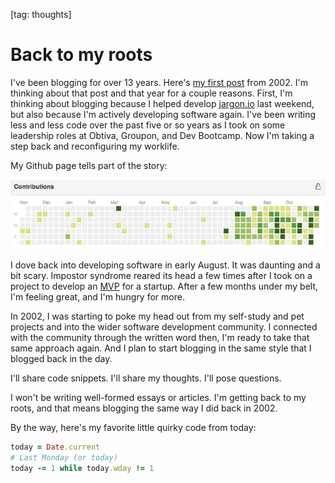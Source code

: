 [tag: thoughts]

# Back to my roots

I've been blogging for over 13 years. Here's [my first post](http://www.redsquirrel.com/blog/archives/00000004.html) from 2002. I'm thinking about that post and that year for a couple reasons. First, I'm thinking about blogging because I helped develop [jargon.io](http://jargon.io) last weekend, but also because I'm actively developing software again. I've been writing less and less code over the past five or so years as I took on some leadership roles at Obtiva, Groupon, and Dev Bootcamp. Now I'm taking a step back and reconfiguring my worklife.

My Github page tells part of the story:

![Github contributions](https://raw.githubusercontent.com/redsquirrel/jargon/master/images/github-contributions-2015.jpg)

I dove back into developing software in early August. It was daunting and a bit scary. Impostor syndrome reared its head a few times after I took on a project to develop an [MVP](https://en.wikipedia.org/wiki/Minimum_viable_product) for a startup. After a few months under my belt, I'm feeling great, and I'm hungry for more.

In 2002, I was starting to poke my head out from my self-study and pet projects and into the wider software development community. I connected with the community through the written word then, I'm ready to take that same approach again. And I plan to start blogging in the same style that I blogged back in the day.

I'll share code snippets. I'll share my thoughts. I'll pose questions.

I won't be writing well-formed essays or articles. I'm getting back to my roots, and that means blogging the same way I did back in 2002.

By the way, here's my favorite little quirky code from today:

```ruby
today = Date.current
# Last Monday (or today)
today -= 1 while today.wday != 1
```


